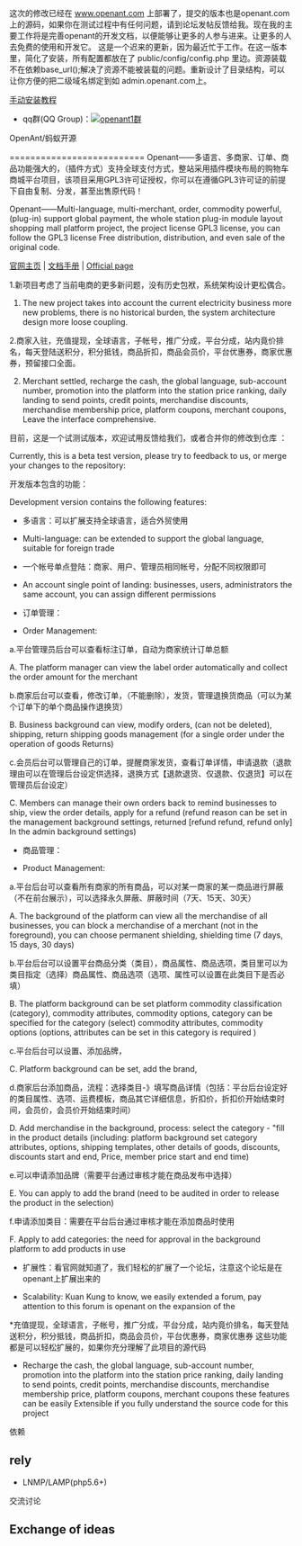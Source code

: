 这次的修改已经在 www.openant.com 上部署了，提交的版本也是openant.com 上的源码，如果你在测试过程中有任何问题，请到论坛发帖反馈给我。现在我的主要工作将是完善openant的开发文档，以便能够让更多的人参与进来。让更多的人去免费的使用和开发它。
这是一个迟来的更新，因为最近忙于工作。在这一版本里，简化了安装，所有配置都放在了 public/config/config.php 里边。资源装载不在依赖base_url();解决了资源不能被装载的问题。重新设计了目录结构，可以让你方便的把二级域名绑定到如  admin.openant.com上。

[手动安装教程](http://www.openant.com/bbs/index.php//community/posting?posting_id=16)
- qq群(QQ Group)：<a target="_blank" href="http://shang.qq.com/wpa/qunwpa?idkey=a3aa61a22c4546f12c7ba200607e4a67fcf091f2d02413568cadfff081990bd5"><img border="0" src="http://pub.idqqimg.com/wpa/images/group.png" alt="openant1群" title="openant1群"></a>

OpenAnt/蚂蚁开源

==========================
Openant——多语言、多商家、订单、商品功能强大的，（插件方式）支持全球支付方式，整站采用插件模块布局的购物车商城平台项目，该项目采用GPL3许可证授权，你可以在遵循GPL3许可证的前提下自由复制、分发，甚至出售原代码！

Openant——Multi-language, multi-merchant, order, commodity powerful, (plug-in) support global payment, the whole station plug-in module layout shopping mall platform project, the project license GPL3 license, you can follow the GPL3 license Free distribution, distribution, and even sale of the original code.


[官网主页](http://www.openant.com) | [文档手册](http://www.openant.com/catalog/index.php/helper/faq?inforation_id=10#category-5) | [Official page](http://www.openant.com)

1.新项目考虑了当前电商的更多新问题，没有历史包袱，系统架构设计更松偶合。

1. The new project takes into account the current electricity business more new problems, there is no historical burden, the system architecture design more loose coupling.

2.商家入驻，充值提现，全球语言，子帐号，推广分成，平台分成，站内竟价排名，每天登陆送积分，积分抵钱，商品折扣，商品会员价，平台优惠券，商家优惠券，预留接口全面。

2. Merchant settled, recharge the cash, the global language, sub-account number, promotion into the platform into the station price ranking, daily landing to send points, credit points, merchandise discounts, merchandise membership price, platform coupons, merchant coupons, Leave the interface comprehensive.

目前，这是一个试测试版本，欢迎试用反馈给我们，或者合并你的修改到仓库 ：

Currently, this is a beta test version, please try to feedback to us, or merge your changes to the repository:

开发版本包含的功能：

Development version contains the following features:

* 多语言：可以扩展支持全球语言，适合外贸使用

* Multi-language: can be extended to support the global language, suitable for foreign trade

* 一个帐号单点登陆：商家、用户、管理员相同帐号，分配不同权限即可

* An account single point of landing: businesses, users, administrators the same account, you can assign different permissions

* 订单管理：

* Order Management:

a.平台管理员后台可以查看标注订单，自动为商家统计订单总额

A. The platform manager can view the label order automatically and collect the order amount for the merchant

b.商家后台可以查看，修改订单，（不能删除），发货，管理退换货商品（可以为某个订单下的单个商品操作退换货）

B. Business background can view, modify orders, (can not be deleted), shipping, return shipping goods management (for a single order under the operation of goods Returns)

c.会员后台可以管理自己的订单，提醒商家发货，查看订单详情，申请退款（退款理由可以在管理后台设定供选择，退换方式【退款退货、仅退款、仅退货】可以在管理员后台设定）

C. Members can manage their own orders back to remind businesses to ship, view the order details, apply for a refund (refund reason can be set in the management background settings, returned [refund refund, refund only] In the admin background settings)

* 商品管理：

* Product Management:

a.平台后台可以查看所有商家的所有商品，可以对某一商家的某一商品进行屏蔽（不在前台展示），可以选择永久屏蔽、屏蔽时间（7天、15天、30天）

A. The background of the platform can view all the merchandise of all businesses, you can block a merchandise of a merchant (not in the foreground), you can choose permanent shielding, shielding time (7 days, 15 days, 30 days)

b.平台后台可以设置平台商品分类（类目），商品属性、商品选项，类目里可以为类目指定（选择）商品属性、商品选项（选项、属性可以设置在此类目下是否必填）

B. The platform background can be set platform commodity classification (category), commodity attributes, commodity options, category can be specified for the category (select) commodity attributes, commodity options (options, attributes can be set in this category is required )

c.平台后台可以设置、添加品牌，

C. Platform background can be set, add the brand,

d.商家后台添加商品，流程：选择类目-》填写商品详情（包括：平台后台设定好的类目属性、选项、运费模板，商品其它详细信息，折扣价，折扣价开始结束时间，会员价，会员价开始结束时间）

D. Add merchandise in the background, process: select the category - "fill in the product details (including: platform background set category attributes, options, shipping templates, other details of goods, discounts, discounts start and end, Price, member price start and end time)

e.可以申请添加品牌（需要平台通过审核才能在商品发布中选择）

E. You can apply to add the brand (need to be audited in order to release the product in the selection)

f.申请添加类目：需要在平台后台通过审核才能在添加商品时使用

F. Apply to add categories: the need for approval in the background platform to add products in use


* 扩展性：看官网就知道了，我们轻松的扩展了一个论坛，注意这个论坛是在openant上扩展出来的

* Scalability: Kuan Kung to know, we easily extended a forum, pay attention to this forum is openant on the expansion of the

*充值提现，全球语言，子帐号，推广分成，平台分成，站内竟价排名，每天登陆送积分，积分抵钱，商品折扣，商品会员价，平台优惠券，商家优惠券 这些功能 都是可以轻松扩展的，如果你充分理解了此项目的源代码

* Recharge the cash, the global language, sub-account number, promotion into the platform into the station price ranking, daily landing to send points, credit points, merchandise discounts, merchandise membership price, platform coupons, merchant coupons these features can be easily Extensible if you fully understand the source code for this project


依赖

rely
---

* LNMP/LAMP(php5.6+)

交流讨论

Exchange of ideas
-------
